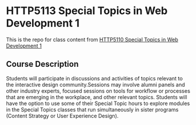 # HTTP5113 Special Topics in Web Development 1

This is the repo for class content from [HTTP5110 Special Topics in Web Development 1](https://mediaarts.humber.ca/programs/web-development.html)

## Course Description
Students will participate in discussions and activities of topics relevant to the interactive design community.Sessions may involve alumni panels and other industry experts, focused sessions on tools for workflow or processes that are emerging in the workplace, and other relevant topics. Students will have the option to use some of their Special Topic hours to explore modules in the Special Topics classes that run simultaneously in sister programs (Content Strategy or User Experience Design).
